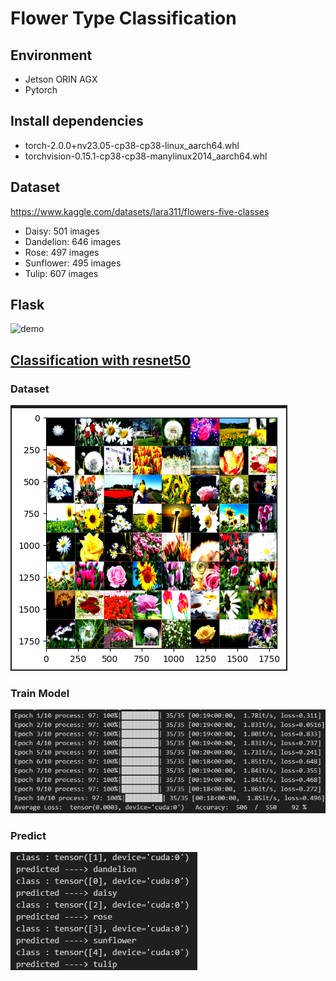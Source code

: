 # Flower Type Classification

## Environment 

- Jetson ORIN AGX
- Pytorch

## Install dependencies

- torch-2.0.0+nv23.05-cp38-cp38-linux_aarch64.whl
- torchvision-0.15.1-cp38-cp38-manylinux2014_aarch64.whl

## Dataset

https://www.kaggle.com/datasets/lara311/flowers-five-classes

- Daisy: 501 images
- Dandelion: 646 images
- Rose: 497 images
- Sunflower: 495 images
- Tulip: 607 images

## Flask

![demo](/ref/flower_type_predict.gif)

## [Classification with resnet50](https://github.com/shadowdk3/flower_type_classification/blob/master/notebook/classification.ipynb)

### Dataset

![](/ref/dataset.png)

### Train Model

![](/ref/train.png)

### Predict

![](/ref/predict.png)
